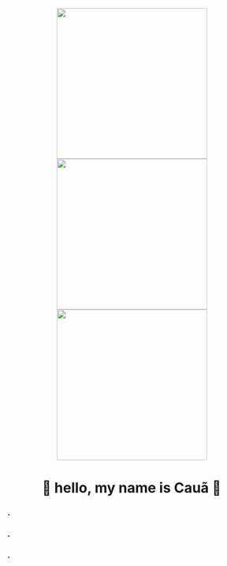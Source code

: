 <div align=center>
  <img src="https://github.com/Nun3s01/Nun3s01/assets/106976173/508a7268-012f-4d4c-99f6-82971c6b3652", width="305px"/>
  <img src="https://github.com/Nun3s01/Nun3s01/assets/106976173/508a7268-012f-4d4c-99f6-82971c6b3652", width="305px"/>
  <img src="https://github.com/Nun3s01/Nun3s01/assets/106976173/508a7268-012f-4d4c-99f6-82971c6b3652", width="305px"/>
</div>
<h1 align=center> 👾 hello, my name is Cauã 👾 </h1>

### .
### .
### .
